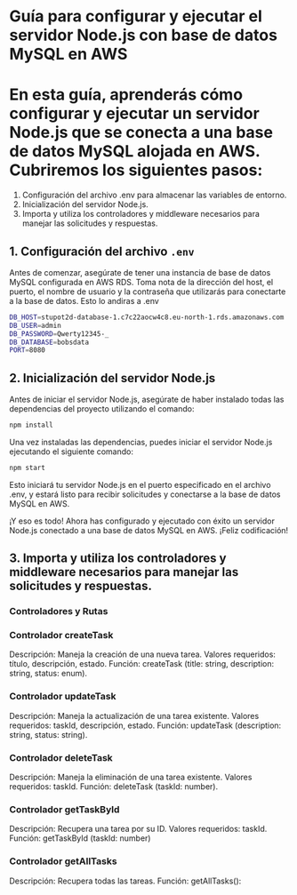 
# Guía para configurar y ejecutar el servidor Node.js con base de datos MySQL en AWS

# En esta guía, aprenderás cómo configurar y ejecutar un servidor Node.js que se conecta a una base de datos MySQL alojada en AWS. Cubriremos los siguientes pasos:

1. Configuración del archivo .env para almacenar las variables de entorno.
2. Inicialización del servidor Node.js.
3. Importa y utiliza los controladores y middleware necesarios para manejar las solicitudes y respuestas.

##  1. Configuración del archivo `.env`

Antes de comenzar, asegúrate de tener una instancia de base de datos MySQL configurada en AWS RDS. Toma nota de la dirección del host, el puerto, el nombre de usuario y la contraseña que utilizarás para conectarte a la base de datos. Esto lo andiras a .env

```bash
DB_HOST=stupot2d-database-1.c7c22aocw4c8.eu-north-1.rds.amazonaws.com
DB_USER=admin
DB_PASSWORD=Qwerty12345-_
DB_DATABASE=bobsdata
PORT=8080
```
## 2. Inicialización del servidor Node.js
Antes de iniciar el servidor Node.js, asegúrate de haber instalado todas las dependencias del proyecto utilizando el comando:

```bash
npm install
```
Una vez instaladas las dependencias, puedes iniciar el servidor Node.js ejecutando el siguiente comando:

```bash
npm start
```
Esto iniciará tu servidor Node.js en el puerto especificado en el archivo .env, y estará listo para recibir solicitudes y conectarse a la base de datos MySQL en AWS.

¡Y eso es todo! Ahora has configurado y ejecutado con éxito un servidor Node.js conectado a una base de datos MySQL en AWS. ¡Feliz codificación!

## 3. Importa y utiliza los controladores y middleware necesarios para manejar las solicitudes y respuestas.

### Controladores y Rutas

### Controlador createTask
Descripción: Maneja la creación de una nueva tarea.
Valores requeridos: título, descripción, estado.
Función: createTask
    (title: string, description: string, status: enum).

### Controlador updateTask
Descripción: Maneja la actualización de una tarea existente.
Valores requeridos: taskId, descripción, estado.
Función: updateTask
    (description: string, status: string).

### Controlador deleteTask
Descripción: Maneja la eliminación de una tarea existente.
Valores requeridos: taskId.
Función: deleteTask
    (taskId: number).

### Controlador getTaskById
Descripción: Recupera una tarea por su ID.
Valores requeridos: taskId.
Función: getTaskById
    (taskId: number)

### Controlador getAllTasks
Descripción: Recupera todas las tareas.
    Función: getAllTasks():






